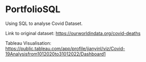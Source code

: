 # PortfolioSQL

Using SQL to analyse Covid Dataset. 

Link to original dataset: https://ourworldindata.org/covid-deaths

Tableau Visualisation: https://public.tableau.com/app/profile/jianyinl/viz/Covid-19Analysisfrom1012020to31012022/Dashboard1


